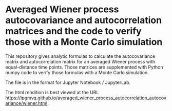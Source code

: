 # Averaged Wiener process autocovariance and autocorrelation matrices and the code to verify those with a Monte Carlo simulation
This repository gives analytic formulas to calculate the autocovariance matrix and autocorrelation matrix for an averaged Wiener process with equal-distance time points. Those matrices are supplemented with Python numpy code to verify those formulas with a Monte Carlo simulation.

The file is in the format for Jupyter Notebook / JupyterLab.

The html rendition is best viewed at the URL https://ipgmvq.github.io/averaged_wiener_process_autocorrelation_autocovariance/wiener.html .
